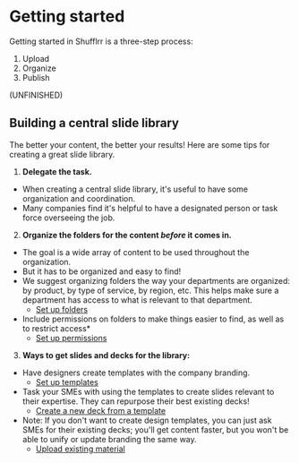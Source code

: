 # Getting started

Getting started in Shufflrr is a three-step process: 
1. Upload
2. Organize
3. Publish


(UNFINISHED)

## Building a central slide library
The better your content, the better your results! Here are some tips for creating a great slide library. 

1. **Delegate the task.**
* When creating a central slide library, it's useful to have some organization and coordination.  
* Many companies find it's helpful to have a designated person or task force overseeing the job.  
2. **Organize the folders for the content _before_ it comes in.**
* The goal is a wide array of content to be used throughout the organization.
* But it has to be organized and easy to find! 
* We suggest organizing folders the way your departments are organized: by product, by type of service, by region, etc. This helps make sure a department has access to what is relevant to that department.  
	* [Set up folders](presentations-folders.md)
* Include permissions on folders to make things easier to find, as well as to restrict access*
	* [Set up permissions](presentations-permissions.md)
<a name="gettingcontent"></a>
3. **Ways to get slides and decks for the library:**
* Have designers create templates with the company branding. 
	* [Set up templates]()
* Task your SMEs with using the templates to create slides relevant to their expertise. They can repurpose their best existing decks! 
	* [Create a new deck from a template]()
* Note: If you don't want to create design templates, you can just ask SMEs for their existing decks; you'll get content faster, but you won't be able to unify or update branding the same way.
	* [Upload existing material](presentations-uploading.md)
